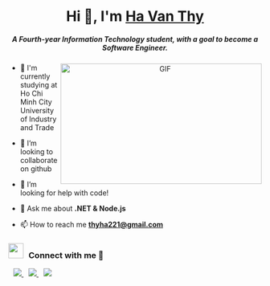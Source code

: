  <h1 align="center">Hi 👋, I'm <a href="https://github.com/hyans221" target="blank">
Ha Van Thy</a></h1>
<h5 align="center">A Fourth-year Information Technology student, with a goal to become a Software Engineer.</h5>

<a target="_blank" align="center">
  <img align="right" top="500" height="240" width="400" alt="GIF" src="https://media.giphy.com/media/SWoSkN6DxTszqIKEqv/giphy.gif">
  
</a>
<ul>
<li>
<p>🌱 I'm currently studying at Ho Chi Minh City University of Industry and Trade</p>
</li>
<li>
<p>👯 I’m looking to collaborate on github</p>
</li>
<li>
<p>🤔 I’m looking for help with code!</p>
</li>
<li>
<p>💬 Ask me about <strong>.NET &amp; Node.js</strong></p>
</li>
<li>
<p>📫 How to reach me <strong><a href="mailto:thyha221@gmail.com">thyha221@gmail.com</a></strong></p>
</li>
</ul>
<h3 > <img src="https://media.giphy.com/media/iY8CRBdQXODJSCERIr/giphy.gif" width="30" height="30" style="margin-right: 10px;">Connect with me 🤝 </h3>
<div class="icons-social" >
    <a style="margin-left: 10px;" target="_blank" href="">
			<img src="https://img.icons8.com/doodle/40/000000/linkedin--v2.png">
    </a>
    <a style="margin-left: 10px;" target="_blank" href="https://github.com/hyans221">
		  <img src="https://img.icons8.com/doodle/40/000000/github--v1.png">
    </a>
        <a style="margin-left: 10px;" target="_blank" href="">
			<img src="https://img.icons8.com/doodle/40/000000/instagram-new--v2.png"></a>
</div>
